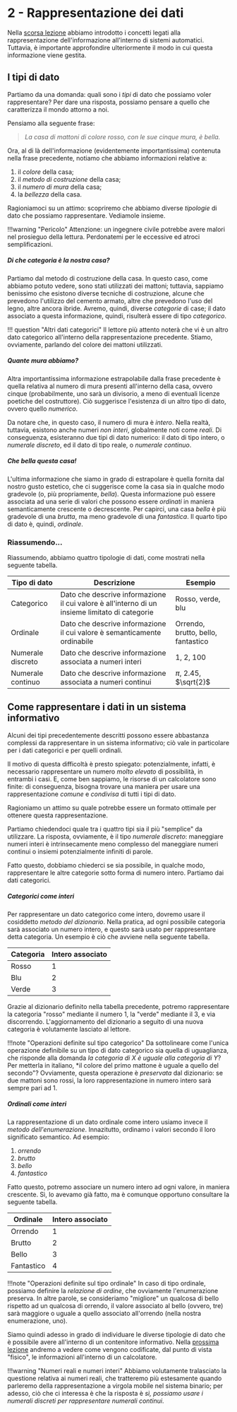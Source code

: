 # 2 - Rappresentazione dei dati

Nella [scorsa lezione](01_intro_inf.md.md) abbiamo introdotto i concetti legati alla rappresentazione dell'informazione all'interno di sistemi automatici. Tuttavia, è importante approfondire ulteriormente il modo in cui questa informazione viene gestita.

## I tipi di dato

Partiamo da una domanda: quali sono i *tipi* di dato che possiamo voler rappresentare? Per dare una risposta, possiamo pensare a quello che caratterizza il mondo attorno a noi.

Pensiamo alla seguente frase:

> *La casa di mattoni di colore rosso, con le sue cinque mura, è bella.*

Ora, al di là dell'informazione (evidentemente importantissima) contenuta nella frase precedente, notiamo che abbiamo informazioni relative a:

1. il *colore* della casa;
2. il *metodo di costruzione* della casa;
3. il *numero di mura* della casa;
4. la *bellezza* della casa.

Ragioniamoci su un attimo: scopriremo che abbiamo diverse *tipologie* di dato che possiamo rappresentare. Vediamole insieme.

!!!warning "Pericolo"
    Attenzione: un ingegnere civile potrebbe avere malori nel prosieguo della lettura. Perdonatemi per le eccessive ed atroci semplificazioni.

##### Di che categoria è la nostra casa?

Partiamo dal metodo di costruzione della casa. In questo caso, come abbiamo potuto vedere, sono stati utilizzati dei mattoni; tuttavia, sappiamo benissimo che esistono diverse tecniche di costruzione, alcune che prevedono l'utilizzo del cemento armato, altre che prevedono l'uso del legno, altre ancora ibride. Avremo, quindi, diverse *categorie* di case; il dato associato a questa informazione, quindi, risulterà essere di tipo *categorico*. 

!!! question "Altri dati categorici"
    Il lettore più attento noterà che vi è un altro dato categorico all'interno della rappresentazione precedente. Stiamo, ovviamente, parlando del colore dei mattoni utilizzati.

##### Quante mura abbiamo?

Altra importantissima informazione estrapolabile dalla frase precedente è quella relativa al numero di mura presenti all'interno della casa, ovvero cinque (probabilmente, uno sarà un divisorio, a meno di eventuali licenze poetiche del costruttore). Ciò suggerisce l'esistenza di un altro tipo di dato, ovvero quello *numerico*.

Da notare che, in questo caso, il numero di mura è *intero*. Nella realtà, tuttavia, esistono anche numeri *non interi*, globalmente noti come *reali*. Di conseguenza, esisteranno due tipi di dato numerico: il dato di tipo intero, o *numerale discreto*, ed il dato di tipo reale, o *numerale continuo*.

##### Che bella questa casa!

L'ultima informazione che siamo in grado di estrapolare è quella fornita dal nostro gusto estetico, che ci suggerisce come la casa sia in qualche modo gradevole (o, più propriamente, *bella*). Questa informazione può essere associata ad una serie di valori che possono essere *ordinati* in maniera semanticamente crescente o decrescente. Per capirci, una casa *bella* è più gradevole di una *brutta*, ma meno gradevole di una *fantastica*. Il quarto tipo di dato è, quindi, *ordinale*.

### Riassumendo...

Riassumendo, abbiamo quattro tipologie di dati, come mostrati nella seguente tabella.

| Tipo di dato | Descrizione | Esempio |
| ------------ | ----------- | ------- |
| Categorico | Dato che descrive informazione il cui valore è all'interno di un insieme limitato di categorie | Rosso, verde, blu |
| Ordinale | Dato che descrive informazione il cui valore è semanticamente ordinabile | Orrendo, brutto, bello, fantastico |
| Numerale discreto | Dato che descrive informazione associata a numeri interi | 1, 2, 100 |
| Numerale continuo | Dato che descrive informazione associata a numeri continui | $\pi$, 2.45, $\sqrt{2}$ |

## Come rappresentare i dati in un sistema informativo

Alcuni dei tipi precedentemente descritti possono essere abbastanza complessi da rappresentare in un sistema informativo; ciò vale in particolare per i dati categorici e per quelli ordinali.

Il motivo di questa difficoltà è presto spiegato: potenzialmente, infatti, è necessario rappresentare un numero *molto elevato* di possibilità, in entrambi i casi. E, come ben sappiamo, le risorse di un calcolatore sono finite: di conseguenza, bisogna trovare una maniera per usare una rappresentazione *comune* e *condivisa* di tutti i tipi di dato.

Ragioniamo un attimo su quale potrebbe essere un formato ottimale per ottenere questa rappresentazione.

Partiamo chiedendoci quale tra i quattro tipi sia il più "semplice" da utilizzare. La risposta, ovviamente, è il tipo *numerale discreto*: maneggiare numeri interi è intrinsecamente meno complesso del maneggiare numeri continui o insiemi potenzialmente infiniti di parole.

Fatto questo, dobbiamo chiederci se sia possibile, in qualche modo, rappresentare le altre categorie sotto forma di numero intero. Partiamo dai dati categorici.

##### Categorici come interi

Per rappresentare un dato categorico come intero, dovremo usare il cosiddetto *metodo del dizionario*. Nella pratica, ad ogni possibile categoria sarà associato un numero intero, e questo sarà usato per rappresentare detta categoria. Un esempio è ciò che avviene nella seguente tabella.

| Categoria | Intero associato |
| --------- | ---------------- |
| Rosso | 1 |
| Blu | 2 |
| Verde | 3 |

Grazie al dizionario definito nella tabella precedente, potremo rappresentare la categoria "rosso" mediante il numero 1, la "verde" mediante il 3, e via discorrendo. L'aggiornamento del dizionario a seguito di una nuova categoria è volutamente lasciato al lettore.

!!!note "Operazioni definite sul tipo categorico"
    Da sottolineare come l'unica operazione definibile su un tipo di dato categorico sia quella di uguaglianza, che risponde alla domanda *la categoria di X è uguale alla categoria di Y*? Per metterla in italiano, *il colore del primo mattone è uguale a quello del secondo"? Ovviamente, questa operazione è *preservata* dal dizionario: se due mattoni sono rossi, la loro rappresentazione in numero intero sarà sempre pari ad $1$.

##### Ordinali come interi

La rappresentazione di un dato ordinale come intero usiamo invece il *metodo dell'enumerazione*. Innazitutto, ordinamo i valori secondo il loro significato semantico. Ad esempio:

1. *orrendo*
2. *brutto*
3. *bello*
4. *fantastico*

Fatto questo, potremo associare un numero intero ad ogni valore, in maniera crescente. Sì, lo avevamo già fatto, ma è comunque opportuno consultare la seguente tabella.

| Ordinale | Intero associato |
| --------- | ---------------- |
| Orrendo | 1 |
| Brutto | 2 |
| Bello | 3 |
| Fantastico | 4 |

!!!note "Operazioni definite sul tipo ordinale"
    In caso di tipo ordinale, possiamo definire la *relazione di ordine*, che ovviamente l'enumerazione preserva. In altre parole, se consideriamo "migliore" un qualcosa di bello rispetto ad un qualcosa di orrendo, il valore associato al bello (ovvero, tre) sarà maggiore o uguale a quello associato all'orrendo (nella nostra enumerazione, uno).

Siamo quindi adesso in grado di individuare le diverse tipologie di dato che è possibile avere all'interno di un contenitore informativo. Nella [prossima lezione](03_dig_an.md) andremo a vedere come vengono codificate, dal punto di vista "fisico", le informazioni all'interno di un calcolatore.

!!!warning "Numeri reali e numeri interi"
    Abbiamo volutamente tralasciato la questione relativa ai numeri reali, che tratteremo più estesamente quando parleremo della rappresentazione a virgola mobile nel sistema binario; per adesso, ciò che ci interessa è che la risposta è *sì, possiamo usare i numerali discreti per rappresentare numerali continui*.
